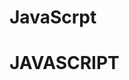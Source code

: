 # JavaScrpt
<!DOCTYPE html>
<html lang="en">
<head>
    <meta charset="UTF-8">
    <meta http-equiv="X-UA-Compatible" content="IE=edge">
    <meta name="viewport" content="width=device-width, initial-scale=1.0">
    <title>Document</title>
</head>
<body>
    <h1>
        JAVASCRIPT
        
</h1>
<h2 id="info"></h2>



<script >
    let sinavNotu = prompt("Sınav Notunu Girin:")
let notHarfi;

if(sinavNotu=>0 && sinavNotu<=100){
    if(sinavNotu >=80){
        notHarfi = "AA"
    }
    else if(sinavNotu >=60){
        notHarfi = "BB"
    }
    else if(sinavNotu >=50){
        notHarfi = "CC"
    }
    else if(sinavNotu <50){
        notHarfi = "FF --> KALDIN"
    }
}
else  {
    notHarfi = "GEÇERSİZ PUAN GİRİŞİ"
}

let info = document.querySelector("#info")
info.innerHTML = `${notHarfi} ==> ${sinavNotu}`
</script>

</body>
</html>
